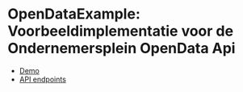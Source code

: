 # OpenDataExample: Voorbeeldimplementatie voor de Ondernemersplein OpenData Api

* [Demo](https://ondernemerspleinlab.github.io/open-data-example)
* [API endpoints](https://opendata.ondernemersplein.nl/api/help)